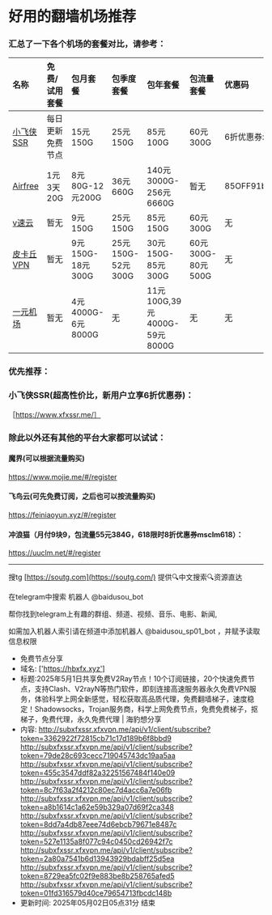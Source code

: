 # 好用的翻墙机场推荐
### 汇总了一下各个机场的套餐对比，请参考：
| 名称 | 免费/试用套餐 | 包月套餐 | 包季度套餐 | 包年套餐 | 包流量套餐 | 优惠码 |
| :----- | :----- | :----- | :----- | :----- | :----- | :-----|
| [小飞侠SSR](https://www.xfxssr.me/) | 每日更新免费节点 | 15元150G | 25元150G | 85元100G | 60元300G | 6折优惠券xfxssr1 |
| [Airfree](https://airfree.space/auth/register) | 1元3天20G | 8元80G-12元200G | 36元660G | 140元3000G-256元6660G | 暂无 | 85OFF91b22a25 |
| [v速云](https://www.xfxssr.me/) | 暂无 | 9元150G | 25元150G | 85元150G | 60元300G | 无 |
| [皮卡丘VPN](https://pkqjiasu.com/)                  | 暂无             | 9元150G-18元300G | 25元150G-52元300G | 30元150G-85元300G | 60元300G-80元500G | 无 |
| [一元机场](https://xn--4gq62f52gdss.com/#/register) | 暂无 | 4元4000G-6元8000G | 无 | 11元100G,39元4000G-59元8000G | 无 | 无 |


### 优先推荐：
### 小飞侠SSR(超高性价比，新用户立享6折优惠券)：
［https://www.xfxssr.me/］



### 除此以外还有其他的平台大家都可以试试：

#### 魔界(可以根据流量购买)
https://www.mojie.me/#/register
#### 飞鸟云(可先免费订阅，之后也可以按流量购买)
https://feiniaoyun.xyz/#/register
#### 冲浪猫（月付9块9，包流量55元384G，618限时8折优惠券msclm618）：
https://uuclm.net/#/register

---------------------------------------------------------------------------------------------------------------------------------

搜tg [https://soutg.com](https://soutg.com/) 提供🔍中文搜索🔍资源直达

在telegram中搜索 机器人 @baidusou_bot

帮你找到telegram上有趣的群组、频道、视频、音乐、电影、新闻,

如需加入机器人索引请在频道中添加机器人 @baidusou_sp01_bot ，并赋予读取信息权限

- 免费节点分享 
- 域名: ['https://hbxfx.xyz'] 
- 标题:2025年5月1日共享免费V2Ray节点！10个订阅链接，20个快速免费节点，支持Clash、V2rayN等热门软件，即刻连接高速服务器永久免费VPN服务，体验科学上网全新感觉，轻松获取高品质代理，免费翻墙梯子，速度稳定！Shadowsocks，Trojan服务商，科学上网免费节点，免费免费梯子，抠梯子，免费代理，永久免费代理  |  海豹想分享 
- 内容: 
http://subxfxssr.xfxvpn.me/api/v1/client/subscribe?token=3362922f72815cb71c17d189b6f8bbd9
http://subxfxssr.xfxvpn.me/api/v1/client/subscribe?token=79de28c693cecc719045743dc19aa5aa
http://subxfxssr.xfxvpn.me/api/v1/client/subscribe?token=455c3547ddf82a32251567484f140e09
http://subxfxssr.xfxvpn.me/api/v1/client/subscribe?token=8c7f63a2f4212c80ec7d4acc6a7e06fb
http://subxfxssr.xfxvpn.me/api/v1/client/subscribe?token=a8b1614c1a62e59b329a07d69f2ca348
http://subxfxssr.xfxvpn.me/api/v1/client/subscribe?token=8dd7a4db87eee74d6ebcb79671e8487c
http://subxfxssr.xfxvpn.me/api/v1/client/subscribe?token=527e1135a8f077c94c0450cd26942f7c
http://subxfxssr.xfxvpn.me/api/v1/client/subscribe?token=2a80a7541b6d13943929bdabff25d5ea
http://subxfxssr.xfxvpn.me/api/v1/client/subscribe?token=8729ea5fc02f9e883be8b258765afed5
http://subxfxssr.xfxvpn.me/api/v1/client/subscribe?token=01fd316579d40ce79654713fbcdc148b 
- 更新时间: 2025年05月02日05点31分 
结束
